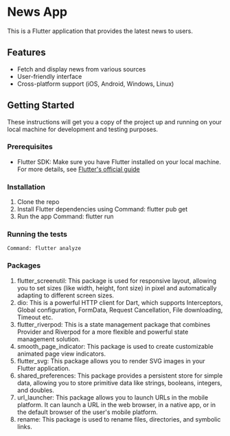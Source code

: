 # News App

This is a Flutter application that provides the latest news to users.

## Features

- Fetch and display news from various sources
- User-friendly interface
- Cross-platform support (iOS, Android, Windows, Linux)

## Getting Started

These instructions will get you a copy of the project up and running on your local machine for development and testing purposes.

### Prerequisites

- Flutter SDK: Make sure you have Flutter installed on your local machine. For more details, see [Flutter's official guide](https://flutter.dev/docs/get-started/install)

### Installation

1. Clone the repo
2. Install Flutter dependencies using
   Command: flutter pub get
3. Run the app
   Command: flutter run

### Running the tests
    Command: flutter analyze

### Packages
1. flutter_screenutil: This package is used for responsive layout, allowing you to set sizes (like width, height, font size) in pixel and automatically adapting to different screen sizes.
2. dio: This is a powerful HTTP client for Dart, which supports Interceptors, Global configuration, FormData, Request Cancellation, File downloading, Timeout etc.
3. flutter_riverpod: This is a state management package that combines Provider and Riverpod for a more flexible and powerful state management solution.
4. smooth_page_indicator: This package is used to create customizable animated page view indicators.
5. flutter_svg: This package allows you to render SVG images in your Flutter application.
6. shared_preferences: This package provides a persistent store for simple data, allowing you to store primitive data like strings, booleans, integers, and doubles.
7. url_launcher: This package allows you to launch URLs in the mobile platform. It can launch a URL in the web browser, in a native app, or in the default browser of the user's mobile platform.
8. rename: This package is used to rename files, directories, and symbolic links.
   

